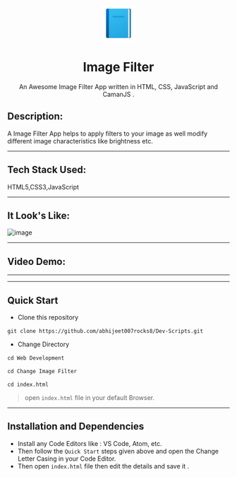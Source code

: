 <p align="center">
    <img alt="" height="80" src="./img/add-read.png">
  </a>
</p>
<h1 align="center">Image Filter </h1>

<div align="center">
 An Awesome Image Filter App written in HTML, CSS, JavaScript and CamanJS .
</div>


## Description:
A Image Filter App helps to apply filters to your image as well modify different image characteristics like brightness etc.

---

## Tech Stack Used:
HTML5,CSS3,JavaScript

---

## It Look's Like:

![image]()

---


## Video Demo:






---



---

## **Quick Start**
- Clone this repository

``` 
git clone https://github.com/abhijeet007rocks8/Dev-Scripts.git
```
- Change Directory

```
cd Web Development
```
```
cd Change Image Filter

```
```
cd index.html
```
> open ```index.html``` file in your default Browser.
---

## **Installation and Dependencies**
- Install any Code Editors like : VS Code, Atom, etc.
- Then follow the ```Quick Start``` steps given above and open the 
Change Letter Casing in your Code Editor.
- Then open ```index.html``` file then edit the details and save it .

